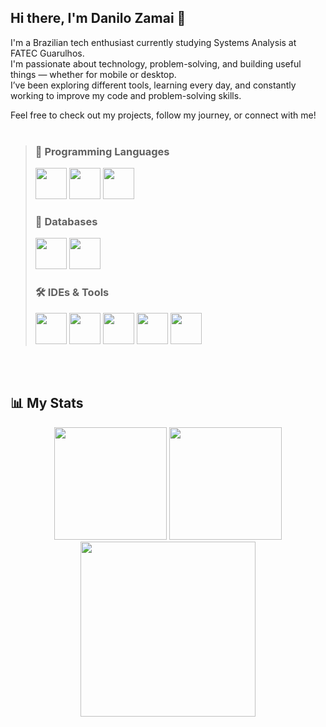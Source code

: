 ## Hi there, I'm Danilo Zamai 👋


I'm a Brazilian tech enthusiast currently studying Systems Analysis at FATEC Guarulhos.  
I'm passionate about technology, problem-solving, and building useful things — whether for mobile or desktop.  
I’ve been exploring different tools, learning every day, and constantly working to improve my code and problem-solving skills.

Feel free to check out my projects, follow my journey, or connect with me!
<br><br>


> ### 🧠 Programming Languages
> <p align="left">
>   <img src="https://cdn.jsdelivr.net/gh/devicons/devicon/icons/java/java-original.svg" width="50" height="50"/>
>   <img src="https://cdn.jsdelivr.net/gh/devicons/devicon/icons/csharp/csharp-original.svg" width="50" height="50"/>
>   <img src="https://cdn.jsdelivr.net/gh/devicons/devicon/icons/c/c-original.svg" width="50" height="50"/>
> </p>
>
> ### 💾 Databases
> <p align="left">
>   <img src="https://cdn.jsdelivr.net/gh/devicons/devicon/icons/mysql/mysql-original.svg" width="50" height="50"/>
>   <img src="https://cdn.jsdelivr.net/gh/devicons/devicon/icons/firebase/firebase-plain.svg" width="50" height="50"/>
> </p>
>
> ### 🛠️ IDEs & Tools
> <p align="left">
>   <img src="https://cdn.jsdelivr.net/gh/devicons/devicon/icons/androidstudio/androidstudio-original.svg" width="50" height="50"/>
>   <img src="https://cdn.jsdelivr.net/gh/devicons/devicon/icons/eclipse/eclipse-original.svg" width="50" height="50"/>
>   <img src="https://cdn.jsdelivr.net/gh/devicons/devicon/icons/vscode/vscode-original.svg" width="50" height="50"/>
>   <img src="https://cdn.jsdelivr.net/gh/devicons/devicon/icons/intellij/intellij-original.svg" width="50" height="50"/>
>   <img src="https://cdn.jsdelivr.net/gh/devicons/devicon/icons/visualstudio/visualstudio-plain.svg" width="50" height="50"/>
> </p>


<br><br>


## 📊 My Stats

<div align="center">

<!-- GitHub Readme Stats -->
<img height="180em" src="https://github-readme-stats.vercel.app/api?username=Amazolin&show_icons=true&theme=radical&count_private=true"/>

<!-- Most Used Languages -->
<img height="180em" src="https://github-readme-stats.vercel.app/api/top-langs/?username=Amazolin&layout=compact&theme=radical"/>

<!-- GitHub Streak Stats -->
<img height="280em" src="https://github-readme-streak-stats.herokuapp.com/?user=Amazolin&theme=radical"/>

</div>

